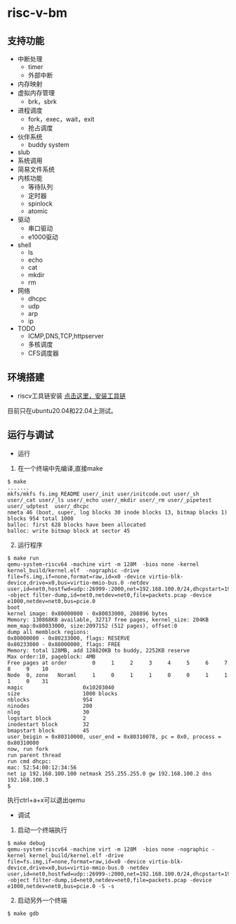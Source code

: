 # risc-v-bm
## 支持功能

* 中断处理
    * timer
    * 外部中断
* 内存映射
* 虚拟内存管理 
    * brk，sbrk
* 进程调度
    * fork，exec，wait，exit
    * 抢占调度
* 伙伴系统
    * buddy system
* slub
* 系统调用
* 简易文件系统
* 内核功能
    * 等待队列
    * 定时器
    * spinlock
    * atomic
* 驱动
    * 串口驱动
    * e1000驱动
* shell
    * ls
    * echo
    * cat
    * mkdir
    * rm
* 网络
    * dhcpc
    * udp
    * arp
    * ip
* TODO
    * ICMP,DNS,TCP,httpserver
    * 多核调度
    * CFS调度器
## 环境搭建
* riscv工具链安装
[点击这里，安装工具链](https://blog.csdn.net/dai_xiangjun/article/details/123040325)

目前只在ubuntu20.04和22.04上测试。
 
## 运行与调试
* 运行
1. 在一个终端中先编译,直接make
```
$ make
.......
mkfs/mkfs fs.img README user/_init user/initcode.out user/_sh user/_cat user/_ls user/_echo user/_mkdir user/_rm user/_pipetest user/_udptest  user/_dhcpc
nmeta 46 (boot, super, log blocks 30 inode blocks 13, bitmap blocks 1) blocks 954 total 1000
balloc: first 628 blocks have been allocated
balloc: write bitmap block at sector 45
```

2. 运行程序
```
$ make run
qemu-system-riscv64 -machine virt -m 128M  -bios none -kernel kernel_build/kernel.elf  -nographic -drive file=fs.img,if=none,format=raw,id=x0 -device virtio-blk-device,drive=x0,bus=virtio-mmio-bus.0 -netdev user,id=net0,hostfwd=udp::26999-:2000,net=192.168.100.0/24,dhcpstart=192.168.100.100 -object filter-dump,id=net0,netdev=net0,file=packets.pcap -device e1000,netdev=net0,bus=pcie.0
boot
kernel image: 0x80000000 - 0x80033000, 208896 bytes
Memory: 130868KB available, 32717 free pages, kernel_size: 204KB
mem_map:0x80033000, size:2097152 (512 pages), offset:0
dump all memblock regions:
0x80000000 - 0x80233000, flags: RESERVE
0x80233000 - 0x88000000, flags: FREE
Memory: total 128MB, add 128820KB to buddy, 2252KB reserve
Max order:10, pageblock: 4MB
Free pages at order        0     1     2     3     4     5     6     7     8     9    10
Node  0, zone   Noraml     1     0     1     1     0     0     1     1     1     0    31
magic                   0x10203040
size                    1000 blocks
nblocks                 954
ninodes                 200
nlog                    30
logstart block          2
inodestart block        32
bmapstart block         45
user_beigin = 0x80310000, user_end = 0x80310078, pc = 0x0, process = 0x80310000
now, run fork
run parent thread
run cmd dhcpc:
mac: 52:54:00:12:34:56
net ip 192.168.100.100 netmask 255.255.255.0 gw 192.168.100.2 dns 192.168.100.3
$ 
```
执行ctrl+a+x可以退出qemu

* 调试
1. 启动一个终端执行
```
$ make debug
qemu-system-riscv64 -machine virt -m 128M  -bios none -nographic -kernel kernel_build/kernel.elf -drive file=fs.img,if=none,format=raw,id=x0 -device virtio-blk-device,drive=x0,bus=virtio-mmio-bus.0 -netdev user,id=net0,hostfwd=udp::26999-:2000,net=192.168.100.0/24,dhcpstart=192.168.100.100 -object filter-dump,id=net0,netdev=net0,file=packets.pcap -device e1000,netdev=net0,bus=pcie.0 -S -s
```

2. 启动另外一个终端
```
$ make gdb
```
